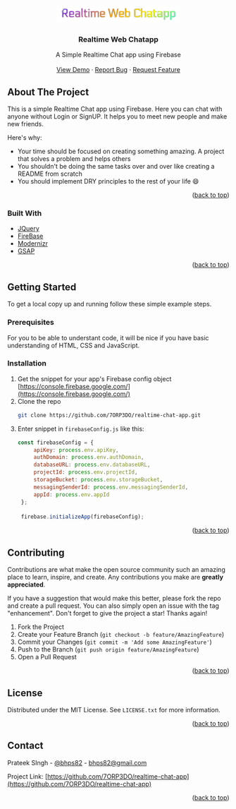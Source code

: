 <!-- [![Netlify Status](https://api.netlify.com/api/v1/badges/197e8649-142e-43e2-8b74-c353c30dbff4/deploy-status)](https://app.netlify.com/sites/realtime-web-chatapp/deploys) -->

<div align="center">
    <a href="https://github.com/7ORP3DO/realtime-chat-app">
    <img src="./screenshot/logo.png" alt="Logo" width="280" height="40">
  </a>
  <h3 align="center">Realtime Web Chatapp</h3>

  <p align="center">
    A Simple Realtime Chat app using Firebase
    <br />
    <br />
    <a href="https://realtime-web-chatapp.netlify.app/">View Demo</a>
    ·
    <a href="https://github.com/7ORP3DO/realtime-chat-app/issues">Report Bug</a>
    ·
    <a href="https://github.com/7ORP3DO/realtime-chat-app/issues">Request Feature</a>
    <br />
  </p>
</div>

<!-- ABOUT THE PROJECT -->
## About The Project

<!-- [![Product Name Screen Shot][product-screenshot]](#) -->

This is a simple Realtime Chat app using Firebase. Here you can chat with anyone without Login or SignUP. It
        helps you to meet new people and make new friends.

Here's why:
* Your time should be focused on creating something amazing. A project that solves a problem and helps others
* You shouldn't be doing the same tasks over and over like creating a README from scratch
* You should implement DRY principles to the rest of your life :smile:

<p align="right">(<a href="#top">back to top</a>)</p>


### Built With

* [JQuery](https://jquery.com)
* [FireBase](https://firebase.google.com/)
* [Modernizr ](https://modernizr.com/)
* [GSAP](https://greensock.com/gsap/)

<p align="right">(<a href="#top">back to top</a>)</p>


<!-- GETTING STARTED -->
## Getting Started

To get a local copy up and running follow these simple example steps.

### Prerequisites

For you to be able to understant code, it will be nice if you have basic understanding of HTML, CSS and JavaScript.


### Installation

1. Get the snippet for your app's Firebase config object [https://console.firebase.google.com/](https://console.firebase.google.com/)
2. Clone the repo
   ```sh
   git clone https://github.com/7ORP3DO/realtime-chat-app.git
   ```
3. Enter snippet in `firebaseConfig.js` like this:
   ```js
   const firebaseConfig = {
        apiKey: process.env.apiKey,
        authDomain: process.env.authDomain,
        databaseURL: process.env.databaseURL,
        projectId: process.env.projectId,
        storageBucket: process.env.storageBucket,
        messagingSenderId: process.env.messagingSenderId,
        appId: process.env.appId
    };

    firebase.initializeApp(firebaseConfig);
   ```

<p align="right">(<a href="#top">back to top</a>)</p>


## Contributing

Contributions are what make the open source community such an amazing place to learn, inspire, and create. Any contributions you make are **greatly appreciated**.

If you have a suggestion that would make this better, please fork the repo and create a pull request. You can also simply open an issue with the tag "enhancement".
Don't forget to give the project a star! Thanks again!

1. Fork the Project
2. Create your Feature Branch (`git checkout -b feature/AmazingFeature`)
3. Commit your Changes (`git commit -m 'Add some AmazingFeature'`)
4. Push to the Branch (`git push origin feature/AmazingFeature`)
5. Open a Pull Request

<p align="right">(<a href="#top">back to top</a>)</p>



<!-- LICENSE -->
## License

Distributed under the MIT License. See `LICENSE.txt` for more information.

<p align="right">(<a href="#top">back to top</a>)</p>



<!-- CONTACT -->
## Contact

Prateek SIngh - [@bhps82](https://twitter.com/bhps82) - bhps82@gmail.com

Project Link: [https://github.com/7ORP3DO/realtime-chat-app](https://github.com/7ORP3DO/realtime-chat-app)

<p align="right">(<a href="#top">back to top</a>)</p>

[product-screenshot]: ./screenshot/realtime-web-chatapp.netlify.app_.png
